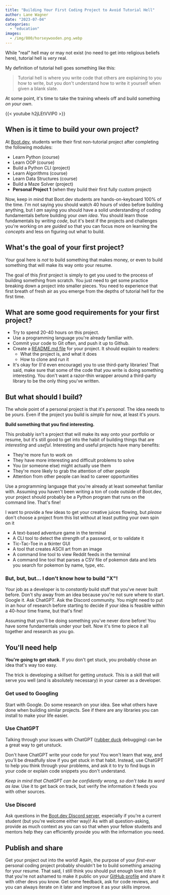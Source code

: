 ```yaml
---
title: "Building Your First Coding Project to Avoid Tutorial Hell"
author: Lane Wagner
date: "2023-07-04"
categories: 
  - "education"
images:
  - /img/800/horseywooden.png.webp
---
```


While "real" hell may or may not exist (no need to get into religious beliefs here), tutorial hell is *very* real.

My definition of tutorial hell goes something like this:

> Tutorial hell is where you write code that others are explaining to you how to write, but you don't understand how to write it yourself when given a blank slate.

At some point, it's time to take the training wheels off and build something *on your own*.

{{< youtube h2jLEtVVlP0 >}}

## When is it time to build your own project?

At [Boot.dev](https://boot.dev), students write their first non-tutorial project after completing the following modules:

* Learn Python (course)
* Learn OOP (course)
* Build a Python CLI (project)
* Learn Algorithms (course)
* Learn Data Structures (course)
* Build a Maze Solver (project)
* **Personal Project 1** (when they build their first fully custom project) 

Now, keep in mind that Boot.dev students are hands-on-keyboard 100% of the time. I'm not saying you should watch 40 hours of video before building anything, but I *am* saying you should have a solid understanding of coding fundamentals before building your *own idea*. You should learn those fundamentals by *writing code*, but it's best if the projects and challenges you're working on are *guided* so that you can focus more on learning the *concepts* and less on figuring out what to build.

## What's the goal of your first project?

Your goal here is *not* to build something that makes money, or even to build something that will make its way onto your resume.

The goal of this *first* project is simply to get you used to the process of building something from scratch. You just need to get some practice breaking down a project into smaller pieces. You need to experience that first breath of fresh air as you emerge from the depths of tutorial hell for the first time.

## What are some good requirements for your first project?

* Try to spend 20-40 hours on this project.
* Use a programming language you're already familiar with.
* Commit your code to Git often, and push it up to Github.
* Create a [README.md file](https://docs.github.com/en/repositories/managing-your-repositorys-settings-and-features/customizing-your-repository/about-readmes#about-readmes) for your project. It should explain to readers:
  * What the project is, and what it does
  * How to clone and run it
* It's okay for (I'd even encourage) you to use third-party libraries! That said, make sure that some of the code that *you* write is doing something interesting. You don't want a razor-thin wrapper around a third-party library to be the only thing you've written.

## But what should I build?

The whole point of a personal project is that it's *personal*. The idea needs to be *yours*. Even if the project you build is *simple* for now, at least it's *yours*.

**Build something that you find interesting.**

This probably isn't a project that will make its way onto your portfolio or resume, but it's still good to get into the habit of building things that are *interesting* and *useful*. Interesting and useful projects have many benefits:

* They're more fun to work on
* They have more interesting and difficult problems to solve
* You (or someone else) might actually use them
* They're more likely to grab the attention of other people
* Attention from other people can lead to career opportunities

Use a programming language that you're already at least somewhat familiar with. Assuming you haven't been writing a ton of code outside of Boot.dev, your project should probably be a Python program that runs on the command line. That's fine!

I want to provide a few ideas to get your creative juices flowing, but *please* don't choose a project from this list without at least putting your own spin on it

* A text-based adventure game in the terminal
* A CLI tool to detect the strength of a password, or to validate it
* Tic-Tac-Toe in a tkinter GUI
* A tool that creates ASCII art from an image
* A command line tool to view Reddit feeds in the terminal
* A command line tool that parses a CSV file of pokemon data and lets you search for pokemon by name, type, etc.

### But, but, but... I don't know how to build "X"!

Your job as a developer is to *constantly* build stuff that you've never built before. Don't shy away from an idea because you're not sure where to start. Google it. Ask ChatGPT. Ask the Discord community. You might need to put in an hour of research before starting to decide if your idea is feasible within a 40-hour time frame, but that's fine!

Assuming that you'll be doing something you've never done before! You have some fundamentals under your belt. Now it's time to piece it all together and research as you go.

## You'll need help

**You're going to get stuck.** If you don't get stuck, you probably chose an idea that's way too easy.

The trick is developing a skillset for getting *unstuck*. This is a skill that will serve you well (and is absolutely necessary) in your career as a developer.

### Get used to Googling

Start with Google. Do some research on your idea. See what others have done when building similar projects. See if there are any libraries you can install to make your life easier.

### Use ChatGPT

Talking through your issues with ChatGPT ([rubber duck](https://en.wikipedia.org/wiki/Rubber_duck_debugging) debugging) can be a great way to get unstuck.

Don't have ChatGPT write your code for you! You won't learn that way, and you'll be dreadfully slow if you get stuck in that habit. Instead, use ChatGPT to help you think through your problems, and ask it to try to find bugs in your code or explain code snippets you don't understand.

*Keep in mind that ChatGPT can be confidently wrong, so don't take its word as law.* Use it to get back on track, but verify the information it feeds you with other sources.

### Use Discord

Ask questions in the [Boot.dev Discord server](https://boot.dev/community), especially if you're a current student (but you're welcome either way)! As with all question-asking, provide as much context as you can so that when your fellow students and mentors help they can efficiently provide you with the information you need.

## Publish and share

Get your project out into the world! Again, the purpose of your *first-ever* personal coding project probably shouldn't be to build something amazing for your resume. That said, I still think you should put enough love into it that you're not ashamed to make it public on your [GitHub profile](https://blog.boot.dev/jobs/build-github-profile/) and share it with other devs you know. Get some feedback, ask for code reviews, and you can always iterate on it later and improve it as your skills improve.

